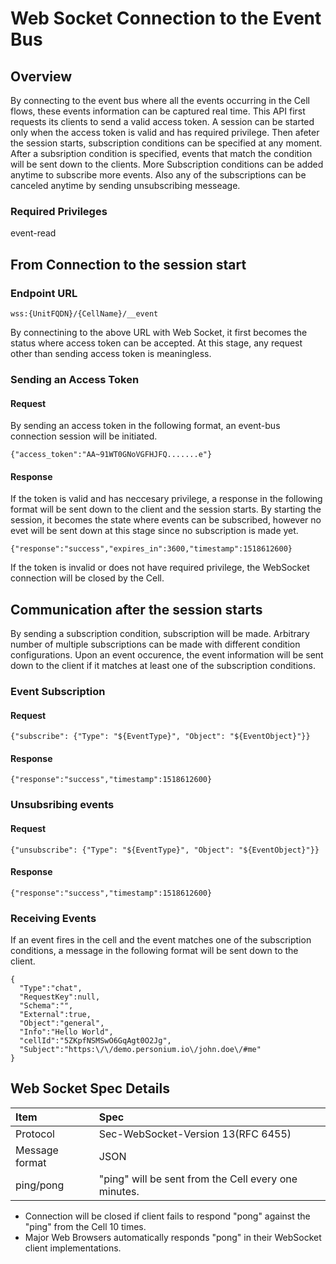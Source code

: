 # Web Socket Connection to the Event Bus

## Overview

By connecting to the event bus where all the events occurring in the Cell flows, these events information can be captured real time.
This API first requests its clients to send a valid access token. A session can be started only when 
the access token is valid and has required privilege. Then afeter the session starts, subscription conditions can be specified at any moment. After a subsription condition is specified, events that match the condition will be sent down to the clients. More Subscription conditions can be added anytime to subscribe more events. Also any of the subscriptions can be canceled anytime by sending unsubscribing messeage.

### Required Privileges 

 event-read

## From Connection to the session start

### Endpoint URL

    wss:{UnitFQDN}/{CellName}/__event

By connectining to the above URL with Web Socket, it first becomes the status where access token can be accepted.
At this stage, any request other than sending access token is meaningless.

### Sending an Access Token

#### Request

By sending an access token in the following format, an event-bus connection session will be initiated.

    {"access_token":"AA~91WT0GNoVGFHJFQ.......e"}

#### Response

If the token is valid and has neccesary privilege, a response in the following format will be sent down to the client and the session starts. By starting the session, it becomes the state where events can be subscribed, however no evet will be sent down at this stage since no subscription is made yet.

    {"response":"success","expires_in":3600,"timestamp":1518612600}

If the token is invalid or does not have required privilege, the WebSocket connection will be closed by the Cell.

## Communication after the session starts

By sending a subscription condition, subscription will be made. Arbitrary number of multiple subscriptions can be made with different condition configurations. Upon an event occurence, the event information will be sent down to the client if it matches at least one of the subscription conditions.

### Event Subscription

#### Request

    {"subscribe": {"Type": "${EventType}", "Object": "${EventObject}"}}

#### Response

    {"response":"success","timestamp":1518612600}


### Unsubsribing events

#### Request

    {"unsubscribe": {"Type": "${EventType}", "Object": "${EventObject}"}}

#### Response

    {"response":"success","timestamp":1518612600}


### Receiving Events

If an event fires in the cell and the event matches one of the subscription conditions, a message in the following format will be sent down to the client.  


    {
      "Type":"chat", 
      "RequestKey":null,
      "Schema":"",
      "External":true,
      "Object":"general",
      "Info":"Hello World", 
      "cellId":"5ZKpfNSMSwO6GqAgt0O2Jg", 
      "Subject":"https:\/\/demo.personium.io\/john.doe\/#me"
    }


## Web Socket Spec Details

|Item|Spec|
|:--|:--|
|Protocol|Sec-WebSocket-Version 13(RFC 6455)|
|Message format|JSON|
|ping/pong|"ping" will be sent from the Cell every one minutes.|

* Connection will be closed if client fails to respond "pong" against the "ping" from the Cell 10 times.
* Major Web Browsers automatically responds "pong" in their WebSocket client implementations. 
